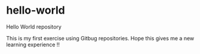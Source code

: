 # hello-world
Hello World repository

This is my first exercise using Gitbug repositories.
Hope this gives me a new learning experience !!
